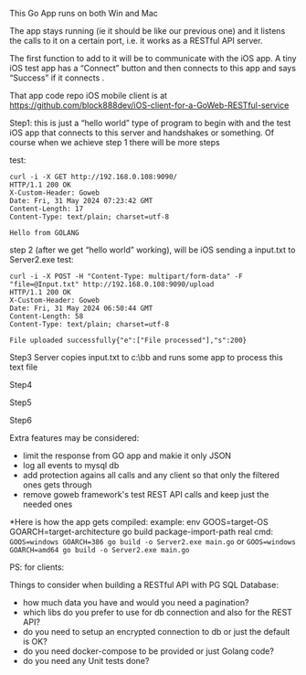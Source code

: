 This Go App runs on both Win and Mac

The app stays running (ie it should be like our previous one) and it listens the calls to it on a certain port,
i.e. it works as a RESTful API server.

The first function to add to it will be to communicate with the iOS app. 
A tiny iOS test app has a “Connect” button and then connects to this app and says “Success” if it connects . 

That app code repo iOS mobile client is  at https://github.com/block888dev/iOS-client-for-a-GoWeb-RESTful-service

Step1: this is just a “hello world” type of program to begin with  and the test iOS app that connects to this server and handshakes or something. Of course when we achieve step 1 there will be more steps

test: 
```
curl -i -X GET http://192.168.0.108:9090/
HTTP/1.1 200 OK
X-Custom-Header: Goweb
Date: Fri, 31 May 2024 07:23:42 GMT
Content-Length: 17
Content-Type: text/plain; charset=utf-8

Hello from GOLANG
```

step 2 (after we get “hello world” working), will be iOS sending a input.txt to  Server2.exe
test: 
```
curl -i -X POST -H "Content-Type: multipart/form-data" -F "file=@Input.txt" http://192.168.0.108:9090/upload
HTTP/1.1 200 OK
X-Custom-Header: Goweb
Date: Fri, 31 May 2024 06:50:44 GMT
Content-Length: 58
Content-Type: text/plain; charset=utf-8

File uploaded successfully{"e":["File processed"],"s":200}
```

Step3  Server copies input.txt to c:\bb and runs some app to process this text file

Step4  

Step5  

Step6  


Extra features may be considered:
- limit the response from GO app and makie it only JSON
- log all events to mysql db
- add protection agains all calls and any client so that only the filtered ones gets through
- remove goweb framework's test REST API calls and keep just the needed ones

*Here is how the app gets compiled:
example: env GOOS=target-OS GOARCH=target-architecture go build package-import-path
real cmd:      
```GOOS=windows GOARCH=386 go build -o Server2.exe main.go```
 or
```GOOS=windows GOARCH=amd64 go build -o Server2.exe main.go```

PS: for clients:

Things to consider when building a RESTful API with PG SQL Database:
- how much data you have and would you need a pagination?
- which libs do you prefer to use for db connection and also for the REST
API?
- do you need to setup an encrypted connection to db or just the default is
OK?
- do you need docker-compose to be provided or just Golang code?
- do you need any Unit tests done?